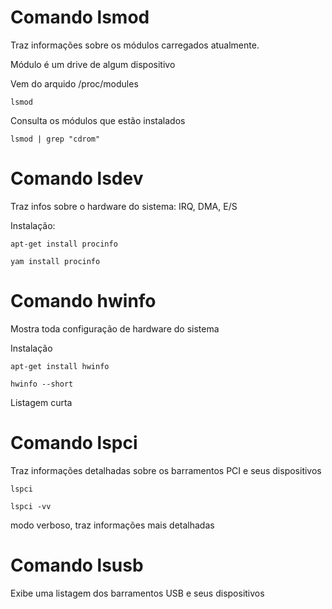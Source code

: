# Comando lsmod
Traz informações sobre os módulos carregados atualmente.

Módulo é um drive de algum dispositivo

Vem do arquido /proc/modules

```
lsmod
```
Consulta os módulos que estão instalados

```
lsmod | grep "cdrom"
```

# Comando lsdev
Traz infos sobre o hardware do sistema: IRQ, DMA, E/S  

Instalação:
```
apt-get install procinfo
```

```
yam install procinfo  
```

# Comando hwinfo
Mostra toda configuração de hardware do sistema

Instalação

```
apt-get install hwinfo
```

```
hwinfo --short
```
Listagem curta

# Comando lspci
Traz informações detalhadas sobre os barramentos PCI e seus dispositivos
```
lspci
```

```
lspci -vv
```
modo verboso, traz informações mais detalhadas

# Comando lsusb
Exibe uma listagem dos barramentos USB e seus dispositivos
